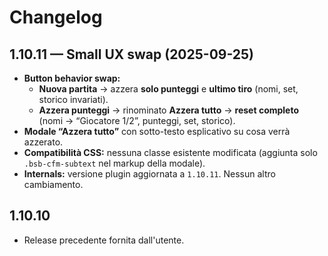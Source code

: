 # Changelog

## 1.10.11 — Small UX swap (2025-09-25)
- **Button behavior swap:**
  - **Nuova partita** → azzera **solo punteggi** e **ultimo tiro** (nomi, set, storico invariati).
  - **Azzera punteggi** → rinominato **Azzera tutto** → **reset completo** (nomi → “Giocatore 1/2”, punteggi, set, storico).
- **Modale “Azzera tutto”** con sotto-testo esplicativo su cosa verrà azzerato.
- **Compatibilità CSS:** nessuna classe esistente modificata (aggiunta solo `.bsb-cfm-subtext` nel markup della modale).
- **Internals:** versione plugin aggiornata a `1.10.11`. Nessun altro cambiamento.

## 1.10.10
- Release precedente fornita dall'utente.
